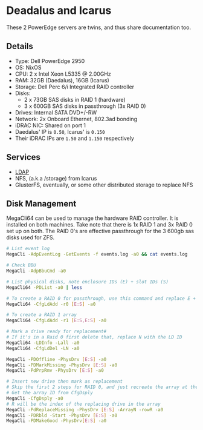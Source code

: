 # Deadalus and Icarus

These 2 PowerEdge servers are twins, and thus share documentation too.

## Details

- Type: Dell PowerEdge 2950
- OS: NixOS
- CPU: 2 x Intel Xeon L5335 @ 2.00GHz
- RAM: 32GB (Daedalus), 16GB (Icarus)
- Storage: Dell Perc 6/i Integrated RAID controller
- Disks:
  - 2 x 73GB SAS disks in RAID 1 (hardware)
  - 3 x 600GB SAS disks in passthrough (3x RAID 0)
- Drives: Internal SATA DVD+/-RW
- Network: 2x Onboard Ethernet, 802.3ad bonding
- iDRAC NIC: Shared on port 1
- Daedalus' IP is `0.50`, Icarus' is `0.150`
- Their iDRAC IPs are `1.50` and `1.150` respectively

## Services

- [LDAP](/services/ldap)
- NFS, (a.k.a /storage) from Icarus
- GlusterFS, eventually, or some other distributed storage to replace NFS

## Disk Management

MegaCli64 can be used to manage the hardware RAID controller. It is installed on
both machines. Take note that there is 1x RAID 1 and 3x RAID 0 set up on both.
The RAID 0's are effective passthrough for the 3 600gb sas disks used for ZFS.

```bash
# List event log
MegaCli -AdpEventLog -GetEvents -f events.log -a0 && cat events.log

# Check BBU
MegaCli -AdpBbuCmd -a0

# List physical disks, note enclosure IDs (E) + slot IDs (S)
MegaCli64 -PDList -a0 | less

# To create a RAID 0 for passthrough, use this command and replace E + S
MegaCli64 -CfgLdAdd -r0 [E:S] -a0

# To create a RAID 1 array
MegaCli64 -CfgLdAdd -r1 [E:S,E:S] -a0

# Mark a drive ready for replacement#
# If it's in a Raid 0 first delete that, replace N with the LD ID
MegaCli64 -LDInfo -Lall -a0
MegaCli64 -CfgLdDel -LN -a0

MegaCli -PDOffline -PhysDrv [E:S] -a0
MegaCli -PDMarkMissing -PhysDrv [E:S] -a0
MegaCli -PdPrpRmv -PhysDrv [E:S] -a0

# Insert new drive then mark as replacement
# Skip the first 2 steps for RAID 0, and just recreate the array at the end
# Get the array ID from CfgDsply
MegaCli -CfgDsply -a0
# R will be the index of the replacing drive in the array
MegaCli -PdReplaceMissing -PhysDrv [E:S] -ArrayN -rowR -a0
MegaCli -PDRbld -Start -PhysDrv [E:S] -a0
MegaCli -PDMakeGood -PhysDrv[E:S] -a0
```
